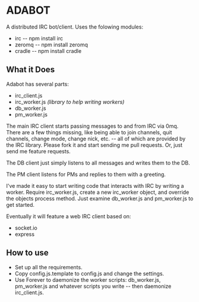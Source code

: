 ADABOT
======

A distributed IRC bot/client. Uses the folowing modules:
 * irc -- npm install irc
 * zeromq -- npm install zeromq
 * cradle -- npm install cradle

What it Does
------------

Adabot has several parts:
 * irc_client.js
 * irc_worker.js _(library to help writing workers)_
 * db_worker.js
 * pm_worker.js

The main IRC client starts passing messages to and from IRC via 0mq. There are a few things missing, like being able to join channels, quit channels, change mode, change nick, etc. -- all of which are provided by the IRC library. Please fork it and start sending me pull requests. Or, just send me feature requests.

The DB client just simply listens to all messages and writes them to the DB.

The PM client listens for PMs and replies to them with a greeting.

I've made it easy to start writing code that interacts with IRC by writing a worker. Require irc_worker.js, create a new irc_worker object, and override the objects process method. Just examine db_worker.js and pm_worker.js to get started.

Eventually it will feature a web IRC client based on:
 * socket.io
 * express

How to use
----------

 * Set up all the requirements.
 * Copy config.js.template to config.js and change the settings.
 * Use Forever to daemonize the worker scripts: db_worker.js, pm_worker.js and whatever scripts you write -- then daemonize irc_client.js.
